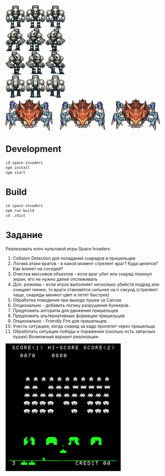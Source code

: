 ![Screenshot](assets/spriteRobot.png)	
![Screenshot](assets/EnemyMonsterType3.png)	

# Development

```
cd space-invaders
npm install
npm start
```

# Build

```
cd space-invaders
npm run build
cd ./dist
```

# Задание
Реализовать клон культовой игры Space Invaders.

1. Collision Detection для попаданий снарядов в пришельцев
2. Логика атаки врагов - в какой момент стреляет враг? Куда целится? Как влияет на соседей?
3. Очистка массивов объектов - если враг убит или снаряд покинул экран, его не нужно далее отслеживать
4. Доп. режимы - если игрок выполняет несколько убийств подряд или очищает линию, то враги становятся сильнее на n секунд 
	(стреляют чаще, снаряды меняют цвет и летят быстрее)
5. Обработка поведения при выходе пушки за Сanvas
6. Опционально - добавить логику разрушения бункеров.
7. Предложить алгоритм для движения пришельцев
8. Предложить альтернативные формации пришельцев
9. Опционально - Friendly Fire для пришельцев.
10. Учесть ситуацию, когда снаряд за кадр пролетит через пришельца
11. Обработать ситуации победы и поражения (сколько есть запасных пушек)
Возможный вариант реализации:

![screenshot](docs/legacy.png)

